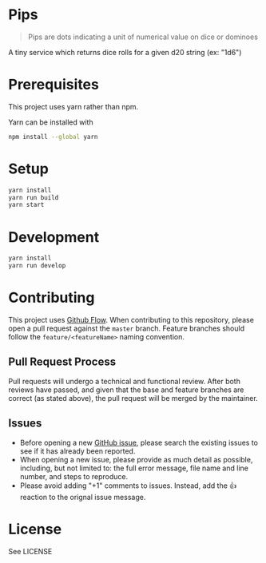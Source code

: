 # Pips
>Pips are dots indicating a unit of numerical value on dice or dominoes

A tiny service which returns dice rolls for a given d20 string (ex: "1d6")

# Prerequisites
This project uses yarn rather than npm.

Yarn can be installed with
```bash
npm install --global yarn
```

# Setup
```bash
yarn install
yarn run build
yarn start
```

# Development
```bash
yarn install
yarn run develop
```


# Contributing
This project uses [Github Flow](https://help.github.com/articles/github-flow/).
When contributing to this repository, please open a pull request against the `master` branch.
Feature branches should follow the `feature/<featureName>` naming convention.

## Pull Request Process
Pull requests will undergo a technical and functional review. After both reviews have passed, and given that the base and feature branches are correct (as stated above), the pull request will be merged by the maintainer.

## Issues
- Before opening a new [GitHub issue](https://github.com/rehret/pips/issues), please search the existing issues to see if it has already been reported.
- When opening a new issue, please provide as much detail as possible, including, but not limited to: the full error message, file name and line number, and steps to reproduce.
- Please avoid adding "+1" comments to issues. Instead, add the :+1: reaction to the orignal issue message.

# License
See LICENSE
